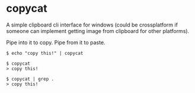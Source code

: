 # copycat

A simple clipboard cli interface for windows (could be crossplatform if someone can implement getting image from clipboard for other platforms).

Pipe into it to copy. Pipe from it to paste.

```
$ echo "copy this!" | copycat
```

```
$ copycat
> copy this!
```

```
$ copycat | grep .
> copy this!
```
